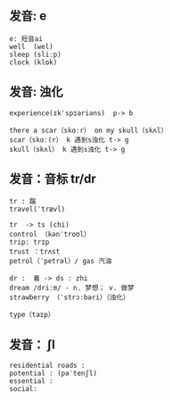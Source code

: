 ## 发音: e
```
e: 短音ai
well  (wel)
sleep (sliːp)
clock (klɒk)
``` 

## 发音: 浊化
```
experience(ɪkˈspɪəriəns)  p-> b 

there a scar（skɑːr） on my skull（skʌl）
scar（skɑː(r） k 遇到s浊化 t-> g
skull（skʌl） k 遇到s浊化 t-> g
```


## 发音：音标 tr/dr
```
tr : 踹 
travel(ˈtrævl)

tr  -> ts (chi)
control （kənˈtroʊl）
trip: trɪp 
trust ：trʌst
petrol（ˈpetrəl）/ gas 汽油

dr :  着 -> ds : zhi
dream /driːm/ - n. 梦想； v. 做梦
strawberry （ˈstrɔːbəri）（浊化）

type（taɪp）

```



## 发音：  ʃl
```
residential roads :
potential : (pəˈtenʃl)
essential :
social:
```
